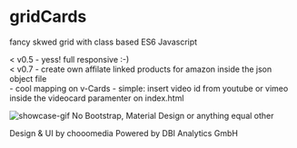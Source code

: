 # gridCards
fancy skwed grid with class based ES6 Javascript

< v0.5  - yess! full responsive :-)<br>
< v0.7  - create own affilate linked products for amazon inside the json object file<br>
        - cool mapping on v-Cards - simple: insert video id from youtube or vimeo inside the videocard paramenter on index.html

<img src="https://github.com/chooomedia/gridCards/blob/v0.6/showcase-gridCards.gif?raw=true" alt="showcase-gif" />
No Bootstrap, Material Design or anything equal other

Design & UI by chooomedia
Powered by DBI Analytics GmbH
